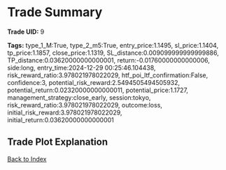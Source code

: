 # Trade Summary

**Trade UID:** 9 

**Tags:** type_1_M:True, type_2_m5:True, entry_price:1.1495, sl_price:1.1404, tp_price:1.1857, close_price:1.1319, SL_distance:0.009099999999999886, TP_distance:0.03620000000000001, return:-0.01760000000000006, side:long, entry_time:2024-12-29 00:25:46.104438, risk_reward_ratio:3.978021978022029, htf_poi_ltf_confirmation:False, confidence:3, potential_risk_reward:2.5494505494505932, potential_return:0.02320000000000011, potential_price:1.1727, management_strategy:close_early, session:tokyo, risk_reward_ratio:3.978021978022029, outcome:loss, initial_risk_reward:3.978021978022029, initial_return:0.03620000000000001

## Trade Plot Explanation


[Back to Index](index.md)
